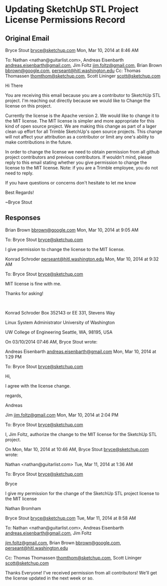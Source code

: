 #  Updating SketchUp STL Project License Permissions Record

##  Original Email

Bryce Stout <bryce@sketchup.com> Mon, Mar 10, 2014 at 8:46 AM

To: Nathan <nathan@guitar­list.com>, Andreas Eisenbarth <andreas.eisenbarth@gmail.com>, Jim Foltz <jim.foltz@gmail.com>, Brian Brown <bbrown@google.com>, perseant@hitl.washington.edu Cc: Thomas Thomassen <thomthom@sketchup.com>, Scott Lininger <scott@sketchup.com>

Hi There

You are receiving this email because you are a contributor to SketchUp STL project. I'm reaching out directly because we would like to Change the license on this project.

Currently the license is the Apache version 2. We would like to change it to the MIT license. The MIT license is simpler and more appropriate for this kind of open source project. We are making this change as part of a lager clean up effort for all Trimble SketchUp's open source projects. This change will not affect your attribution as a contributor or limit any one's ability to make contributions in the future.

In order to change the license we need to obtain permission from all github project contributors and previous contributors. If wouldn't mind, please reply to this email stating whether you give permission to change the license to the MIT license. Note: if you are a Trimble employee, you do not need to reply.

If you have questions or concerns don't hesitate to let me know

Best Regards!

~Bryce Stout


## Responses


Brian Brown <bbrown@google.com> Mon, Mar 10, 2014 at 9:05 AM

To: Bryce Stout <bryce@sketchup.com>

I give permission to change the license to the MIT license.



Konrad Schroder <perseant@hitl.washington.edu> Mon, Mar 10, 2014 at 9:32 AM

To: Bryce Stout <bryce@sketchup.com>

MIT license is fine with me.

Thanks for asking!

­­­­­­­­­­­­­­­­­­­­­­­­­­­­­­­­­­­­­­­­­­­­­­­­­­­­­­­­­­­­­­­­­­­­­­­

Konrad Schroder Box 352143 ­or­ EE 331, Stevens Way

Linux System Administrator University of Washington

UW College of Engineering Seattle, WA, 98195, USA

On 03/10/2014 07:46 AM, Bryce Stout wrote:



Andreas Eisenbarth <andreas.eisenbarth@gmail.com> Mon, Mar 10, 2014 at 1:29 PM

To: Bryce Stout <bryce@sketchup.com>

Hi,

I agree with the license change.

regards,

Andreas




Jim <jim.foltz@gmail.com> Mon, Mar 10, 2014 at 2:04 PM

To: Bryce Stout <bryce@sketchup.com>

I, Jim Foltz, authorize the change to the MIT license for the SketchUp STL project.

On Mon, Mar 10, 2014 at 10:46 AM, Bryce Stout <bryce@sketchup.com> wrote:




Nathan <nathan@guitar­list.com> Tue, Mar 11, 2014 at 1:36 AM

To: Bryce Stout <bryce@sketchup.com>

Bryce

I give my permission for the change of the SketchUp STL project license to the MIT license

Nathan Bromham




Bryce Stout <bryce@sketchup.com> Tue, Mar 11, 2014 at 8:58 AM

To: Nathan <nathan@guitar­list.com>, Andreas Eisenbarth <andreas.eisenbarth@gmail.com>, Jim Foltz

<jim.foltz@gmail.com>, Brian Brown <bbrown@google.com>, perseant@hitl.washington.edu

Cc: Thomas Thomassen <thomthom@sketchup.com>, Scott Lininger <scott@sketchup.com>

Thanks Everyone! I've received permission from all contributors! We'll get the license updated in the next week or so.
